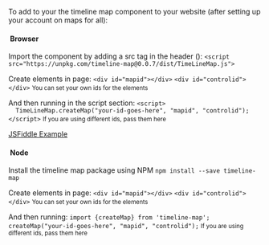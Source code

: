 To add to your the timeline map component to your website (after setting up your account on maps for all):

####  Browser

Import the component by adding a src tag in the header (<head>):
`<script src="https://unpkg.com/timeline-map@0.0.7/dist/TimeLineMap.js">`

Create elements in page:
`<div id="mapid"></div>`
`<div id="controlid"></div>`
<small class="text-muted">You can set your own ids for the elements</small>

And then running in the script section:
`<script>`
`  TimeLineMap.createMap("your-id-goes-here", "mapid", "controlid");`
`</script>`
<small class="text-muted">If you are using different ids, pass them here</small>

[JSFiddle Example](https://jsfiddle.net/MapsForAll/0jesrys8/)

####  Node

Install the timeline map package using NPM
`npm install --save timeline-map`

Create elements in page:
`<div id="mapid"></div>`
`<div id="controlid"></div>`
<small class="text-muted">You can set your own ids for the elements</small>

And then running:
`import {createMap} from 'timeline-map';`
`createMap("your-id-goes-here", "mapid", "controlid");`
<small class="text-muted">If you are using different ids, pass them here</small>
